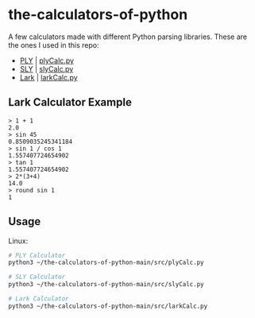 # the-calculators-of-python
A few calculators made with different Python parsing libraries. These are the ones I used in this repo:
* [PLY](https://github.com/dabeaz/ply) | [plyCalc.py](src/plyCalc.py)
* [SLY](https://github.com/dabeaz/sly) | [slyCalc.py](src/slyCalc.py)
* [Lark](https://github.com/lark-parser/lark) | [larkCalc.py](src/larkCalc.py)

## Lark Calculator Example
```
> 1 + 1
2.0
> sin 45
0.8509035245341184
> sin 1 / cos 1
1.557407724654902
> tan 1
1.557407724654902
> 2*(3+4)
14.0
> round sin 1
1
```

## Usage
Linux:
```bash
# PLY Calculator
python3 ~/the-calculators-of-python-main/src/plyCalc.py

# SLY Calculator
python3 ~/the-calculators-of-python-main/src/slyCalc.py

# Lark Calculator
python3 ~/the-calculators-of-python-main/src/larkCalc.py
```
